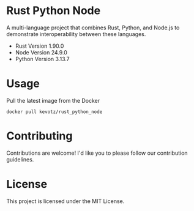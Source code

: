 # Rust Python Node
A multi-language project that combines Rust, Python, and Node.js to demonstrate interoperability between these languages.

- Rust Version 1.90.0
- Node Version 24.9.0
- Python Version 3.13.7


# Usage 
Pull the latest image from the Docker

`
docker pull kevotz/rust_python_node
`

# Contributing
Contributions are welcome! I'd like you to please follow our contribution guidelines.

# License
This project is licensed under the MIT License.
